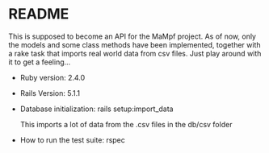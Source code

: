 # README

This is supposed to become an API for the MaMpf project.
As of now, only the models and some class methods have been implemented, together with a rake task that imports real world data from csv files. Just play around with it to get a feeling...

* Ruby version: 2.4.0
* Rails Version: 5.1.1

* Database initialization: 
    rails setup:import_data
  
  This imports a lot of data from the .csv files in the db/csv folder

* How to run the test suite: rspec
